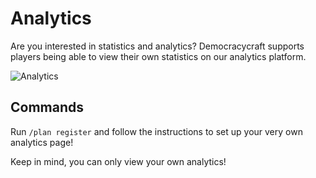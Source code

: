 # Analytics

Are you interested in statistics and analytics? Democracycraft supports players being able to view their own statistics on our analytics platform.

![Analytics](https://i.imgur.com/5Ly6tAU.png)

## Commands

Run `/plan register` and follow the instructions to set up your very own analytics page!

Keep in mind, you can only view your own analytics!

